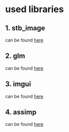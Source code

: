 # used libraries

## 1. stb_image
can be found [here](https://github.com/nothings/stb)
## 2. glm
can be found [here](https://github.com/g-truc/glm)
## 3. imgui
can be found [here](https://github.com/ocornut/imgui)
## 4. assimp
can be found [here](https://github.com/assimp/assimp)